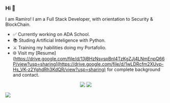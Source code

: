 <!-- <img src=""> -->
  
### Hi 👋 
I am Ramiro! I am a Full Stack Developer, with orientation to Security & BlockChain.
- ✅ Currently working on ADA School.
- 📚 Studing Artificial Inteligence with Python.
- ⚔️ Training my habilities doing my Portafolio.
- 🌐 Visit my [Resume](https://drive.google.com/file/d/13jBHzNsvspBnl4TzKgZJj4LNmEnpQ66P/view?usp=sharing](https://drive.google.com/file/d/1wLDRcfm2XUvp-Hs_VK-z2YghdRh3KdQR/view?usp=sharing) for complete background and contact.


<p align = "center">
  <img src = "https://github-readme-stats.vercel.app/api?username=ramirofazio&show_icons=true&theme=radical&line_height=33">
  <img src = "https://github-readme-stats.vercel.app/api/top-langs/?username=ramirofazio&hide_langs_below=.25&theme=radical">
</p>

[<img src="https://img.shields.io/badge/linkedin-%230077B5.svg?&style=for-the-badge&logo=linkedin&logoColor=white" />](https://www.linkedin.com/in/ramiro-fazio-dattoli/)
